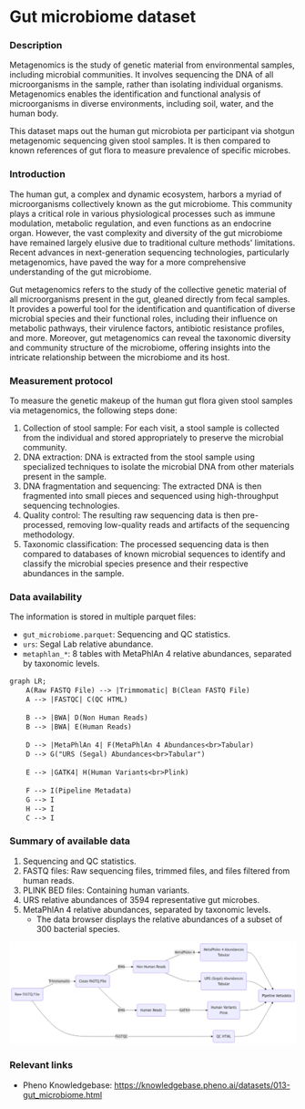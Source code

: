 # Gut microbiome dataset  

### Description 
<!-- just for gut microbiome: shortened from the original introduction in the data doc -->
Metagenomics is the study of genetic material from environmental samples, including microbial communities. It involves sequencing the DNA of all microorganisms in the sample, rather than isolating individual organisms. Metagenomics enables the identification and functional analysis of microorganisms in diverse environments, including soil, water, and the human body.

This dataset maps out the human gut microbiota per participant via shotgun metagenomic sequencing given stool samples. It is then compared to known references of gut flora to measure prevalence of specific microbes.

### Introduction 
<!-- just for gut microbiome: shortened from the original introduction in the data doc -->
The human gut, a complex and dynamic ecosystem, harbors a myriad of microorganisms collectively known as the gut microbiome. This community plays a critical role in various physiological processes such as immune modulation, metabolic regulation, and even functions as an endocrine organ. However, the vast complexity and diversity of the gut microbiome have remained largely elusive due to traditional culture methods' limitations. Recent advances in next-generation sequencing technologies, particularly metagenomics, have paved the way for a more comprehensive understanding of the gut microbiome.

Gut metagenomics refers to the study of the collective genetic material of all microorganisms present in the gut, gleaned directly from fecal samples. It provides a powerful tool for the identification and quantification of diverse microbial species and their functional roles, including their influence on metabolic pathways, their virulence factors, antibiotic resistance profiles, and more. Moreover, gut metagenomics can reveal the taxonomic diversity and community structure of the microbiome, offering insights into the intricate relationship between the microbiome and its host.

### Measurement protocol 
<!-- long measurment protocol for the data browser -->
To measure the genetic makeup of the human gut flora given stool samples via metagenomics, the following steps done:

1. Collection of stool sample: For each visit, a stool sample is collected from the individual and stored appropriately to preserve the microbial community.
2. DNA extraction: DNA is extracted from the stool sample using specialized techniques to isolate the microbial DNA from other materials present in the sample.
3. DNA fragmentation and sequencing: The extracted DNA is then fragmented into small pieces and sequenced using high-throughput sequencing technologies.
4. Quality control: The resulting raw sequencing data is then pre-processed, removing low-quality reads and artifacts of the sequencing methodology.
5. Taxonomic classification: The processed sequencing data is then compared to databases of known microbial sequences to identify and classify the microbial species presence and their respective abundances in the sample.

### Data availability 
<!-- for the example notebooks -->
The information is stored in multiple parquet files:
- `gut_microbiome.parquet`: Sequencing and QC statistics.
- `urs`: Segal Lab relative abundance.
- `metaphlan_*`: 8 tables with MetaPhlAn 4 relative abundances, separated by taxonomic levels.

```mermaid
graph LR;
    A(Raw FASTQ File) --> |Trimmomatic| B(Clean FASTQ File)
    A --> |FASTQC| C(QC HTML)
    
    B --> |BWA| D(Non Human Reads)
    B --> |BWA| E(Human Reads)
    
    D --> |MetaPhlAn 4| F(MetaPhlAn 4 Abundances<br>Tabular)
    D --> G("URS (Segal) Abundances<br>Tabular")
    
    E --> |GATK4| H(Human Variants<br>Plink)
    
    F --> I(Pipeline Metadata)
    G --> I
    H --> I
    C --> I
```

### Summary of available data 
<!-- for the data browser -->
1. Sequencing and QC statistics.
2. FASTQ files: Raw sequencing files, trimmed files, and files filtered from human reads.
3. PLINK BED files: Containing human variants.
4. URS relative abundances of 3594 representative gut microbes.
5. MetaPhlAn 4 relative abundances, separated by taxonomic levels.
    - The data browser displays the relative abundances of a subset of 300 bacterial species.

![available data](gutmb_data.png)

### Relevant links

* Pheno Knowledgebase: https://knowledgebase.pheno.ai/datasets/013-gut_microbiome.html